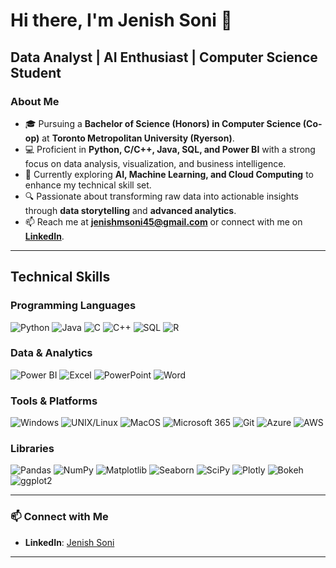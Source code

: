 # Hi there, I'm Jenish Soni 👋

## Data Analyst | AI Enthusiast | Computer Science Student

### About Me
- 🎓 Pursuing a **Bachelor of Science (Honors) in Computer Science (Co-op)** at **Toronto Metropolitan University (Ryerson)**.
- 💻 Proficient in **Python, C/C++, Java, SQL, and Power BI** with a strong focus on data analysis, visualization, and business intelligence.
- 🌱 Currently exploring **AI, Machine Learning, and Cloud Computing** to enhance my technical skill set.
- 🔍 Passionate about transforming raw data into actionable insights through **data storytelling** and **advanced analytics**.
- 📫 Reach me at **[jenishmsoni45@gmail.com](mailto:jenishmsoni45@gmail.com)** or connect with me on **[LinkedIn](https://www.linkedin.com/in/jenishsoni/)**.

---

## Technical Skills

### Programming Languages
![Python](https://img.shields.io/badge/Python-3776AB?style=for-the-badge&logo=python&logoColor=white)
![Java](https://img.shields.io/badge/Java-ED8B00?style=for-the-badge&logo=openjdk&logoColor=white)
![C](https://img.shields.io/badge/C-A8B9CC?style=for-the-badge&logo=c&logoColor=black)
![C++](https://img.shields.io/badge/C++-00599C?style=for-the-badge&logo=c%2B%2B&logoColor=white)
![SQL](https://img.shields.io/badge/SQL-4479A1?style=for-the-badge&logo=mysql&logoColor=white)
![R](https://img.shields.io/badge/R-276DC3?style=for-the-badge&logo=r&logoColor=white)

### Data & Analytics
![Power BI](https://img.shields.io/badge/Power_BI-F2C811?style=for-the-badge&logo=power-bi&logoColor=black)
![Excel](https://img.shields.io/badge/Excel-217346?style=for-the-badge&logo=microsoft-excel&logoColor=white)
![PowerPoint](https://img.shields.io/badge/PowerPoint-B7472A?style=for-the-badge&logo=microsoft-powerpoint&logoColor=white)
![Word](https://img.shields.io/badge/Word-2B579A?style=for-the-badge&logo=microsoft-word&logoColor=white)

### Tools & Platforms
![Windows](https://img.shields.io/badge/Windows-0078D6?style=for-the-badge&logo=windows&logoColor=white)
![UNIX/Linux](https://img.shields.io/badge/Linux-FCC624?style=for-the-badge&logo=linux&logoColor=black)
![MacOS](https://img.shields.io/badge/macOS-000000?style=for-the-badge&logo=apple&logoColor=white)
![Microsoft 365](https://img.shields.io/badge/Microsoft_365-D83B01?style=for-the-badge&logo=microsoft-office&logoColor=white)
![Git](https://img.shields.io/badge/Git-F05032?style=for-the-badge&logo=git&logoColor=white)
![Azure](https://img.shields.io/badge/Azure-0089D6?style=for-the-badge&logo=microsoft-azure&logoColor=white)
![AWS](https://img.shields.io/badge/AWS-232F3E?style=for-the-badge&logo=amazon-aws&logoColor=white)

### Libraries
![Pandas](https://img.shields.io/badge/Pandas-150458?style=for-the-badge&logo=pandas&logoColor=white)
![NumPy](https://img.shields.io/badge/NumPy-013243?style=for-the-badge&logo=numpy&logoColor=white)
![Matplotlib](https://img.shields.io/badge/Matplotlib-11557C?style=for-the-badge&logo=matplotlib&logoColor=white)
![Seaborn](https://img.shields.io/badge/Seaborn-4B77BE?style=for-the-badge&logo=seaborn&logoColor=white)
![SciPy](https://img.shields.io/badge/SciPy-8CAAE6?style=for-the-badge&logo=scipy&logoColor=white)
![Plotly](https://img.shields.io/badge/Plotly-3F4F75?style=for-the-badge&logo=plotly&logoColor=white)
![Bokeh](https://img.shields.io/badge/Bokeh-EF7E24?style=for-the-badge&logo=bokeh&logoColor=white)
![ggplot2](https://img.shields.io/badge/ggplot2-276DC3?style=for-the-badge&logo=r&logoColor=white)

---

### 📫 Connect with Me
- **LinkedIn**: [Jenish Soni](https://www.linkedin.com/in/jenishsoni/)

---
